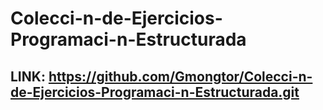 # Colecci-n-de-Ejercicios-Programaci-n-Estructurada
## LINK: https://github.com/Gmongtor/Colecci-n-de-Ejercicios-Programaci-n-Estructurada.git
